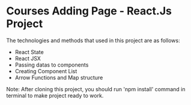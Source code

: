 # Courses Adding Page - React.Js Project

The technologies and methods that used in this project are as follows:

- React State
- React JSX
- Passing datas to components
- Creating Component List
- Arrow Functions and Map structure

Note: After cloning this project, you should run 'npm install' command in terminal to make project ready to work.

